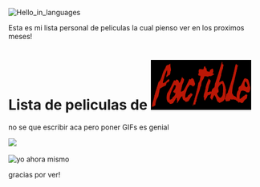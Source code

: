 ![Hello_in_languages](https://github.com/user-attachments/assets/1edfb060-2595-4f79-804a-77adaf97939e)

Esta es mi lista personal de peliculas la cual pienso ver en los proximos meses!

<h1>Lista de peliculas de <img style="text-align: center;" width="200" height="100" alt="fd1p8utcf8471-removebg-preview" src="https://github.com/frappefactible/frappefactible.github.io/blob/main/logos/factible_logo1.png"/></h1>

no se que escribir aca pero poner GIFs es genial

![](https://github.com/user-attachments/assets/5d904cb6-7099-478f-b30a-f59c2724891d)

![yo ahora mismo](https://github.com/user-attachments/assets/70f77cd6-0a8c-439b-bc13-cadb389dc11c)

gracias por ver!

